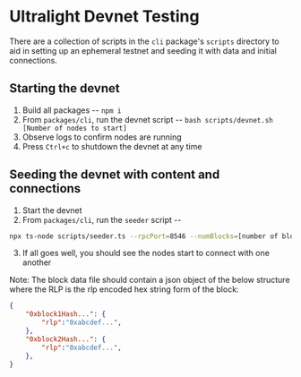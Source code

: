 # Ultralight Devnet Testing

There are a collection of scripts in the `cli` package's `scripts` directory to aid in setting up an ephemeral testnet and seeding it with data and initial connections.

## Starting the devnet

1. Build all packages -- `npm i`
2. From `packages/cli`, run the devnet script -- `bash scripts/devnet.sh [Number of nodes to start]`
3. Observe logs to confirm nodes are running
4. Press `Ctrl+c` to shutdown the devnet at any time

## Seeding the devnet with content and connections

1. Start the devnet
2. From `packages/cli`, run the `seeder` script -- 
```sh
npx ts-node scripts/seeder.ts --rpcPort=8546 --numBlocks=[number of blocks to seed into network] --sourceFile="[path/to/json/file/with/block/data.json]" --numNodes=[number of nodes in devnet (same as above)]
```
3. If all goes well, you should see the nodes start to connect with one another

Note: The block data file should contain a json object of the below structure where the RLP is the rlp encoded hex string form of the block:
```json
{
    "0xblock1Hash...": {
        "rlp":"0xabcdef...",
    },
    "0xblock2Hash...": {
        "rlp":"0xabcdef...",
    },
}
```